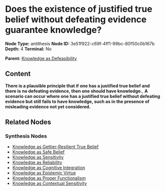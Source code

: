 # Does the existence of justified true belief without defeating evidence guarantee knowledge?

**Node Type:** antithesis
**Node ID:** 3e51f922-c69f-4ff1-99bc-80f50c0b167b
**Depth:** 4
**Terminal:** No

**Parent:** [Knowledge as Defeasibility](knowledge-as-defeasibility-synthesis-26e1618e-aeed-4a0f-a229-0fc6fcc0a36b.md)

## Content

**There is a plausible principle that if one has a justified true belief and there is no defeating evidence, then one should have knowledge.**, **A scenario can occur where one has a justified true belief without defeating evidence but still fails to have knowledge, such as in the presence of misleading evidence not yet considered.**

## Related Nodes

### Synthesis Nodes

- [Knowledge as Gettier-Resilient True Belief](knowledge-as-gettier-resilient-true-belief-synthesis-d9f469a4-dcf2-4fbe-903a-d278d080a908.md)
- [Knowledge as Safe Belief](knowledge-as-safe-belief-synthesis-48f4cd8a-a657-4936-8504-36a3b218ca00.md)
- [Knowledge as Sensitivity](knowledge-as-sensitivity-synthesis-dbf2fc93-ef8c-44f0-9ee2-1b0b64733c9f.md)
- [Knowledge as Reliability](knowledge-as-reliability-synthesis-23ac401a-4c0a-4d4e-a452-277316b4608e.md)
- [Knowledge as Cognitive Integration](knowledge-as-cognitive-integration-synthesis-c7273aff-4db6-4843-b840-0ece06d5067e.md)
- [Knowledge as Epistemic Virtue](knowledge-as-epistemic-virtue-synthesis-cf91399c-688b-4488-97ad-800444925bc5.md)
- [Knowledge as Proper Functionalism](knowledge-as-proper-functionalism-synthesis-3028cd74-4cc0-4eb3-99f3-2eb460c1ee45.md)
- [Knowledge as Contextual Sensitivity](knowledge-as-contextual-sensitivity-synthesis-4ef00274-b4df-475e-bbe4-6ff06f3c4cdf.md)
